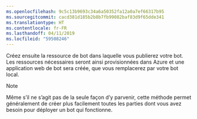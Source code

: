 ```yaml
---
ms.openlocfilehash: 9c5c13b9693c34a6a50352fa12a0a7ef66317b95
ms.sourcegitcommit: cacd381d185b2b8b7fb99082baf83d9f65dde341
ms.translationtype: HT
ms.contentlocale: fr-FR
ms.lasthandoff: 04/11/2019
ms.locfileid: "59508246"
---
```

Créez ensuite la ressource de bot dans laquelle vous publierez votre bot. Les ressources nécessaires seront ainsi provisionnées dans Azure et une application web de bot sera créée, que vous remplacerez par votre bot local.

> [!NOTE]
> Même s’il ne s’agit pas de la seule façon d’y parvenir, cette méthode permet généralement de créer plus facilement toutes les parties dont vous avez besoin pour déployer un bot qui fonctionne.

